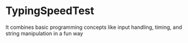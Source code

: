 # TypingSpeedTest
It combines basic programming concepts like input handling, timing, and string manipulation in a fun way
